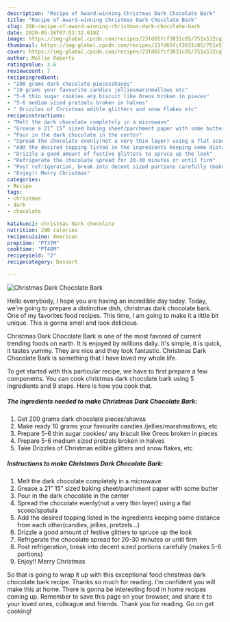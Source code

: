 ```yaml
---
description: "Recipe of Award-winning Christmas Dark Chocolate Bark"
title: "Recipe of Award-winning Christmas Dark Chocolate Bark"
slug: 266-recipe-of-award-winning-christmas-dark-chocolate-bark
date: 2020-05-26T07:53:32.618Z
image: https://img-global.cpcdn.com/recipes/23fd65fcf3831c85/751x532cq70/christmas-dark-chocolate-bark-recipe-main-photo.jpg
thumbnail: https://img-global.cpcdn.com/recipes/23fd65fcf3831c85/751x532cq70/christmas-dark-chocolate-bark-recipe-main-photo.jpg
cover: https://img-global.cpcdn.com/recipes/23fd65fcf3831c85/751x532cq70/christmas-dark-chocolate-bark-recipe-main-photo.jpg
author: Mollie Roberts
ratingvalue: 3.6
reviewcount: 7
recipeingredient:
- "200 grams dark chocolate piecesshaves"
- "10 grams your favourite candies jelliesmarshmallows etc"
- "5-6 thin sugar cookies any biscuit like Oreos broken in pieces"
- "5-6 medium sized pretzels broken in halves"
- " Drizzles of Christmas edible glitters and snow flakes etc"
recipeinstructions:
- "Melt the dark chocolate completely in a microwave"
- "Grease a 21” 15” sized baking sheet/parchment paper with some butter"
- "Pour in the dark chocolate in the center"
- "Spread the chocolate evenly(not a very thin layer) using a flat scoop/spatula"
- "Add the desired topping listed in the ingredients keeping some distance from each other(candies, jellies, pretzels...)"
- "Drizzle a good amount of festive glitters to spruce up the look"
- "Refrigerate the chocolate spread for 20-30 minutes or until firm"
- "Post refrigeration, break into decent sized portions carefully (makes 5-6 portions)"
- "Enjoy!! Merry Christmas"
categories:
- Recipe
tags:
- christmas
- dark
- chocolate

katakunci: christmas dark chocolate 
nutrition: 290 calories
recipecuisine: American
preptime: "PT37M"
cooktime: "PT48M"
recipeyield: "2"
recipecategory: Dessert

---
```



![Christmas Dark Chocolate Bark](https://img-global.cpcdn.com/recipes/23fd65fcf3831c85/751x532cq70/christmas-dark-chocolate-bark-recipe-main-photo.jpg)

Hello everybody, I hope you are having an incredible day today. Today, we're going to prepare a distinctive dish, christmas dark chocolate bark. One of my favorites food recipes. This time, I am going to make it a little bit unique. This is gonna smell and look delicious.



Christmas Dark Chocolate Bark is one of the most favored of current trending foods on earth. It is enjoyed by millions daily. It's simple, it is quick, it tastes yummy. They are nice and they look fantastic. Christmas Dark Chocolate Bark is something that I have loved my whole life.


To get started with this particular recipe, we have to first prepare a few components. You can cook christmas dark chocolate bark using 5 ingredients and 9 steps. Here is how you cook that.

<!--inarticleads1-->

##### The ingredients needed to make Christmas Dark Chocolate Bark:

1. Get 200 grams dark chocolate pieces/shaves
1. Make ready 10 grams your favourite candies /jellies/marshmallows, etc
1. Prepare 5-6 thin sugar cookies/ any biscuit like Oreos broken in pieces
1. Prepare 5-6 medium sized pretzels broken in halves
1. Take  Drizzles of Christmas edible glitters and snow flakes, etc




<!--inarticleads2-->

##### Instructions to make Christmas Dark Chocolate Bark:

1. Melt the dark chocolate completely in a microwave
1. Grease a 21” 15” sized baking sheet/parchment paper with some butter
1. Pour in the dark chocolate in the center
1. Spread the chocolate evenly(not a very thin layer) using a flat scoop/spatula
1. Add the desired topping listed in the ingredients keeping some distance from each other(candies, jellies, pretzels...)
1. Drizzle a good amount of festive glitters to spruce up the look
1. Refrigerate the chocolate spread for 20-30 minutes or until firm
1. Post refrigeration, break into decent sized portions carefully (makes 5-6 portions)
1. Enjoy!! Merry Christmas




So that is going to wrap it up with this exceptional food christmas dark chocolate bark recipe. Thanks so much for reading. I'm confident you will make this at home. There is gonna be interesting food in home recipes coming up. Remember to save this page on your browser, and share it to your loved ones, colleague and friends. Thank you for reading. Go on get cooking!

